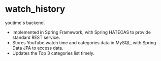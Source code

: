 # watch_history

youtime's backend.

- Implemented in Spring Framework, with Spring HATEOAS to provide standard REST service.
- Stores YouTube watch time and categories data in MySQL, with Spring Data JPA to access data.
- Updates the Top 3 categories list timely.
